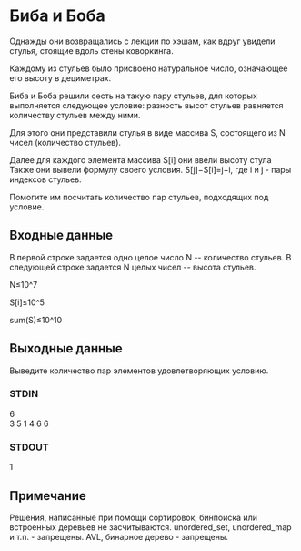 # Биба и Боба
Однажды они возвращались с лекции по хэшам, как вдруг увидели стулья, стоящие вдоль стены коворкинга.  
  
Каждому из стульев было присвоено натуральное число, означающее его высоту в дециметрах.  
  
Биба и Боба решили сесть на такую пару стульев, для которых выполняется следующее условие: разность высот стульев равняется количеству стульев между ними.  
  
Для этого они представили стулья в виде массива S, состоящего из N чисел (количество стульев).  
  
Далее для каждого элемента массива S\[i\] они ввели высоту стула Также они вывели формулу своего условия. S\[j\]−S\[i\]=j−i, где i и j - пары индексов стульев.  
  
Помогите им посчитать количество пар стульев, подходящих под условие.  

## Входные данные
В первой строке задается одно целое число N -- количество стульев. В следующей строке задается N целых чисел -- высота стульев.  
  
N≤10^7  
  
S\[i\]≤10^5  
  
sum(S)≤10^10

## Выходные данные
Выведите количество пар элементов удовлетворяющих условию.

### STDIN
6  
3 5 1 4 6 6

### STDOUT
1

## Примечание
Решения, написанные при помощи сортировок, бинпоиска или встроенных деревьев не засчитываются. unordered_set, unordered_map и т.п. - запрещены. AVL,
бинарное дерево - запрещены.
